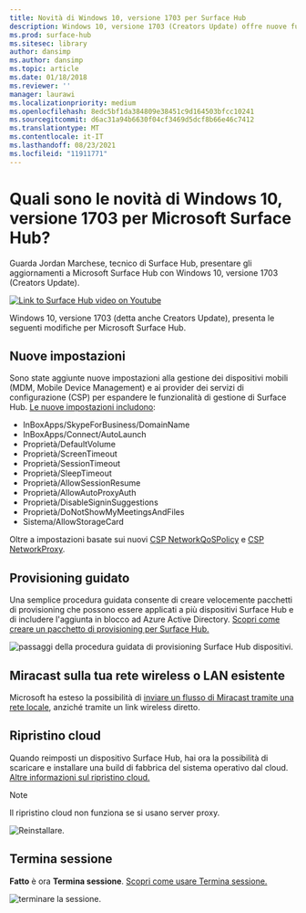 ```yaml
---
title: Novità di Windows 10, versione 1703 per Surface Hub
description: Windows 10, versione 1703 (Creators Update) offre nuove funzionalità per Microsoft Surface Hub.
ms.prod: surface-hub
ms.sitesec: library
author: dansimp
ms.author: dansimp
ms.topic: article
ms.date: 01/18/2018
ms.reviewer: ''
manager: laurawi
ms.localizationpriority: medium
ms.openlocfilehash: 8edc5bf1da384809e38451c9d164503bfcc10241
ms.sourcegitcommit: d6ac31a94b6630f04cf3469d5dcf8b66e46c7412
ms.translationtype: MT
ms.contentlocale: it-IT
ms.lasthandoff: 08/23/2021
ms.locfileid: "11911771"
---
```

# <a name="whats-new-in-windows-10-version-1703-for-microsoft-surface-hub"></a>Quali sono le novità di Windows 10, versione 1703 per Microsoft Surface Hub?

Guarda Jordan Marchese, tecnico di Surface Hub, presentare gli aggiornamenti a Microsoft Surface Hub con Windows 10, versione 1703 (Creators Update). 

<a href="https://www.youtube.com/watch?v=R8tX10VIgq0" target="_blank"> <img src="images/whats-new-video-thumbnail.png" alt="Link to Surface Hub video on Youtube" /></a>

Windows 10, versione 1703 (detta anche Creators Update), presenta le seguenti modifiche per Microsoft Surface Hub.

## <a name="new-settings"></a>Nuove impostazioni

Sono state aggiunte nuove impostazioni alla gestione dei dispositivi mobili (MDM, Mobile Device Management) e ai provider dei servizi di configurazione (CSP) per espandere le funzionalità di gestione di Surface Hub. [Le nuove impostazioni includono](manage-settings-with-mdm-for-surface-hub.md):

- InBoxApps/SkypeForBusiness/DomainName
- InBoxApps/Connect/AutoLaunch
- Proprietà/DefaultVolume
- Proprietà/ScreenTimeout
- Proprietà/SessionTimeout
- Proprietà/SleepTimeout
- Proprietà/AllowSessionResume
- Proprietà/AllowAutoProxyAuth
- Proprietà/DisableSigninSuggestions
- Proprietà/DoNotShowMyMeetingsAndFiles
- Sistema/AllowStorageCard

Oltre a impostazioni basate sui nuovi [CSP NetworkQoSPolicy](https://msdn.microsoft.com/windows/hardware/commercialize/customize/mdm/networkqospolicy-csp) e [CSP NetworkProxy](https://msdn.microsoft.com/windows/hardware/commercialize/customize/mdm/networkproxy-csp).
</br>

## <a name="provisioning-wizard"></a>Provisioning guidato

Una semplice procedura guidata consente di creare velocemente pacchetti di provisioning che possono essere applicati a più dispositivi Surface Hub e di includere l'aggiunta in blocco ad Azure Active Directory. [Scopri come creare un pacchetto di provisioning per Surface Hub.](provisioning-packages-for-certificates-surface-hub.md)

![passaggi della procedura guidata di provisioning Surface Hub dispositivi.](images/wcd-wizard.png)
    
## <a name="miracast-on-your-existing-wireless-network-or-lan"></a>Miracast sulla tua rete wireless o LAN esistente 

Microsoft ha esteso la possibilità di [inviare un flusso di Miracast tramite una rete locale](miracast-over-infrastructure.md), anziché tramite un link wireless diretto. 
    
## <a name="cloud-recovery"></a>Ripristino cloud

Quando reimposti un dispositivo Surface Hub, hai ora la possibilità di scaricare e installare una build di fabbrica del sistema operativo dal cloud. [Altre informazioni sul ripristino cloud.](device-reset-surface-hub.md#cloud-recovery)

>[!NOTE]
>Il ripristino cloud non funziona se si usano server proxy.
    
![Reinstallare.](images/reinstall.png)
    
## <a name="end-session"></a>Termina sessione

**Fatto** è ora **Termina sessione**. [Scopri come usare Termina sessione.](finishing-your-surface-hub-meeting.md) 

![terminare la sessione.](images/end-session.png)



 

 
